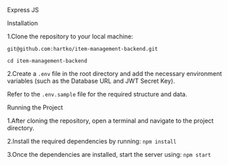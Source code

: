 Express JS

Installation

1.Clone the repository to your local machine:

`git@github.com:hartko/item-management-backend.git`

`cd item-management-backend`


2.Create a `.env` file in the root directory and add the necessary environment variables (such as the Database URL and JWT Secret Key).

Refer to the `.env.sample` file for the required structure and data.

Running the Project

1.After cloning the repository, open a terminal and navigate to the project directory.

2.Install the required dependencies by running:
`npm install`

3.Once the dependencies are installed, start the server using:
`npm start`    
